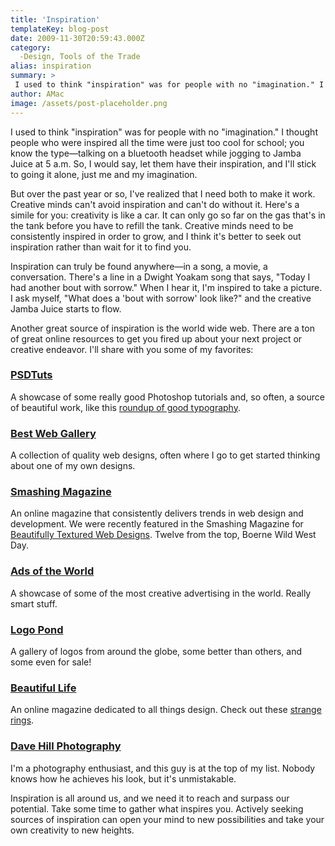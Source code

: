 ```yaml
---
title: 'Inspiration'
templateKey: blog-post
date: 2009-11-30T20:59:43.000Z
category: 
  -Design, Tools of the Trade
alias: inspiration
summary: > 
 I used to think "inspiration" was for people with no "imagination." I thought people who were inspired all the time were just too cool for school; you know the type—talking on a bluetooth headset while jogging to Jamba Juice at 5 a.m. So, I would say, let them have their inspiration, and I'll stick to going it alone, just me and my imagination.
author: AMac
image: /assets/post-placeholder.png
---
```


I used to think "inspiration" was for people with no "imagination." I thought people who were inspired all the time were just too cool for school; you know the type—talking on a bluetooth headset while jogging to Jamba Juice at 5 a.m. So, I would say, let them have their inspiration, and I'll stick to going it alone, just me and my imagination.

But over the past year or so, I've realized that I need both to make it work. Creative minds can't avoid inspiration and can't do without it. Here's a simile for you: creativity is like a car. It can only go so far on the gas that's in the tank before you have to refill the tank. Creative minds need to be consistently inspired in order to grow, and I think it's better to seek out inspiration rather than wait for it to find you.

Inspiration can truly be found anywhere—in a song, a movie, a conversation. There's a line in a Dwight Yoakam song that says, "Today I had another bout with sorrow." When I hear it, I'm inspired to take a picture. I ask myself, "What does a 'bout with sorrow' look like?" and the creative Jamba Juice starts to flow.

Another great source of inspiration is the world wide web. There are a ton of great online resources to get you fired up about your next project or creative endeavor. I'll share with you some of my favorites:

### [PSDTuts](http://psd.tutsplus.com/)

A showcase of some really good Photoshop tutorials and, so often, a source of beautiful work, like this [roundup of good typography](http://psd.tutsplus.com/articles/inspiration/53-mind-blowing-uses-of-typography/).

### [Best Web Gallery](http://bestwebgallery.com/)

A collection of quality web designs, often where I go to get started thinking about one of my own designs.

### [Smashing Magazine](http://www.smashingmagazine.com/)

An online magazine that consistently delivers trends in web design and development. We were recently featured in the Smashing Magazine for [Beautifully Textured Web Designs](http://www.smashingmagazine.com/2009/10/29/showcase-of-beautiful-textured-web-designs/). Twelve from the top, Boerne Wild West Day.

### [Ads of the World](http://adsoftheworld.com/)

A showcase of some of the most creative advertising in the world. Really smart stuff.

### [Logo Pond](http://logopond.com/)

A gallery of logos from around the globe, some better than others, and some even for sale!

### [Beautiful Life](http://www.beautifullife.info/)

An online magazine dedicated to all things design. Check out these [strange rings](http://www.beautifullife.info/fashion-design/delicious-rings-from-japan/).

### [Dave Hill Photography](http://www.davehillphoto.com/)

I'm a photography enthusiast, and this guy is at the top of my list. Nobody knows how he achieves his look, but it's unmistakable.

Inspiration is all around us, and we need it to reach and surpass our potential. Take some time to gather what inspires you. Actively seeking sources of inspiration can open your mind to new possibilities and take your own creativity to new heights.